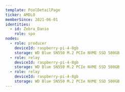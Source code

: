 ```yaml
---
template: PoolDetailPage
ticker: AMDLO
memberSince: 2021-06-01
identities:
  - id: Zebra_Danio
    role: spo
nodes:
  - role: producer
    deviceId: raspberry-pi-4-8gb
    storage: WD Blue SN550 M.2 PCIe NVME SSD 500GB
  - role: relay 
    deviceId: raspberry-pi-4-8gb
    storage: WD Blue SN550 M.2 PCIe NVME SSD 500GB
  - role: relay 
    deviceId: raspberry-pi-4-8gb
    storage: WD Blue SN550 M.2 PCIe NVME SSD 500GB   
---
```

